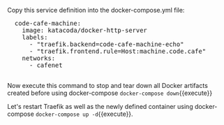 Copy this service definition into the docker-compose.yml file:
<pre class="file" data-filename="docker-compose.yml" data-target="append">
  code-cafe-machine:
    image: katacoda/docker-http-server
    labels:
      - "traefik.backend=code-cafe-machine-echo"
      - "traefik.frontend.rule=Host:machine.code.cafe"
    networks:
      - cafenet

</pre>

Now execute this command to stop and tear down all Docker artifacts created before using docker-compose `docker-compose down`{{execute}}

Let's restart Traefik as well as the newly defined container using docker-compose `docker-compose up -d`{{execute}}.

